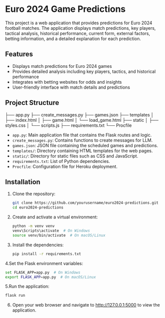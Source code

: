 # Euro 2024 Game Predictions

This project is a web application that provides predictions for Euro 2024 football matches. The application displays match predictions, key players, tactical analysis, historical performance, current form, external factors, betting information, and a detailed explanation for each prediction.

## Features

- Displays match predictions for Euro 2024 games
- Provides detailed analysis including key players, tactics, and historical performance
- Integrates with betting websites for odds and insights
- User-friendly interface with match details and predictions

## Project Structure

├── app.py
├── create_messages.py
├── games.json
├── templates
│ ├── index.html
│ ├── game.html
│ └── load_game.html
├── static
│ ├── styles.css
│ └── scripts.js
├── requirements.txt
└── Procfile

- `app.py`: Main application file that contains the Flask routes and logic.
- `create_messages.py`: Contains functions to create messages for LLM.
- `games.json`: JSON file containing the scheduled games and predictions.
- `templates/`: Directory containing HTML templates for the web pages.
- `static/`: Directory for static files such as CSS and JavaScript.
- `requirements.txt`: List of Python dependencies.
- `Procfile`: Configuration file for Heroku deployment.

## Installation

1. Clone the repository:

   ```sh
   git clone https://github.com/yourusername/euro2024-predictions.git
   cd euro2024-predictions

2. Create and activate a virtual environment:
   ```sh
   python -m venv venv
   venv\Scripts\activate  # On Windows
   source venv/bin/activate  # On macOS/Linux

3. Install the dependencies:
   ```sh
   pip install -r requirements.txt

4.Set the Flask environment variables:
   ```sh
   set FLASK_APP=app.py  # On Windows
   export FLASK_APP=app.py  # On macOS/Linux
  ```

5.Run the application:
   ```sh
   flask run
  ```

6.  Open your web browser and navigate to http://127.0.0.1:5000 to view the application.



